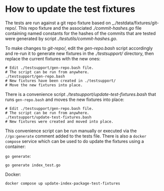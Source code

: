 # How to update the test fixtures

The tests are run against a git repo fixture based on _./testdata/fixtures/git-repo/.
This repo fixture and the associated _./commit-hashes.go_ file containing named
constants for the hashes of the commits that are tested were generated by script
_./testutils/commit-hashes.go_.

To make changes to _git-repo/_, edit the _gen-repo.bash_ script accordingly and
re-run it to generate new fixtures in the _./testsupport/_ directory, then replace
the current fixtures with the new ones:

```shell
# Edit ./testsupport/gen-repo.bash file.
# The script can be run from anywhere.
./testsupport/gen-repo.bash
# New fixtures have been created in ./testsupport/
# Move the new fixtures into place.
```
 
There is a convenience script _./testsupport/update-test-fixtures.bash_ that
runs `gen-repo.bash` and moves the new fixtures into place:

```shell
# Edit ./testsupport/gen-repo.bash file.
# The script can be run from anywhere.
./testsupport/update-test-fixtures.bash
# New fixtures were created and moved into place.
```

This convenience script can be run manually or executed via the `//go:generate`
comment added to the tests file.  There is also a `docker compose` service which
can be used to do update the fixtures using a container:

`go generate`:

```shell
go generate index_test.go
```

Docker:

```shell
docker compose up update-index-package-test-fixtures
```
